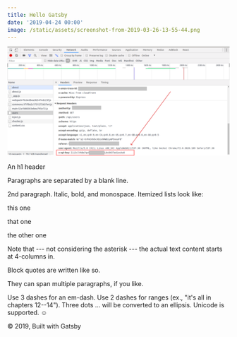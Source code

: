 ```yaml
---
title: Hello Gatsby
date: '2019-04-24 00:00'
image: /static/assets/screenshot-from-2019-03-26-13-55-44.png
---
```

![](/static/assets/sacreenshot-from-2019-03-21-20-41-37.png)

An h1 header

Paragraphs are separated by a blank line.

2nd paragraph. Italic, bold, and monospace. Itemized lists look like:

this one

that one

the other one

Note that --- not considering the asterisk --- the actual text content starts at 4-columns in.

Block quotes are written like so.

They can span multiple paragraphs, if you like.

Use 3 dashes for an em-dash. Use 2 dashes for ranges (ex., "it's all in chapters 12--14"). Three dots ... will be converted to an ellipsis. Unicode is supported. ☺

© 2019, Built with Gatsby

